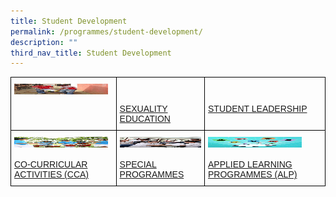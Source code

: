 ```yaml
---
title: Student Development
permalink: /programmes/student-development/
description: ""
third_nav_title: Student Development
---
```

<style type="text/css">
.tg  {border-collapse:collapse;border-spacing:0;}
.tg td{border-color:black;border-style:solid;border-width:1px;font-family:Arial, sans-serif;font-size:14px;
  overflow:hidden;padding:10px 5px;word-break:normal;}
.tg th{border-color:black;border-style:solid;border-width:1px;font-family:Arial, sans-serif;font-size:14px;
  font-weight:normal;overflow:hidden;padding:10px 5px;word-break:normal;}
.tg .tg-0lax{text-align:left;vertical-align:top}
</style>
<table class="tg">
<thead>
  <tr>
    <th class="tg-0lax">
<a href="/programmes/student-development/character-and-citizenship-education-cce/" target="_blank" rel="noopener noreferrer">
<img src="/images/CCE-SQUAREPIC.jpeg" alt="CHARACTER & CITIZENSHIP EDUCATION (CCE)" width="150" height="17">
<br><br>
</a><br></th>
    <th class="tg-0lax"><img src="/images/SexED-squarepic.jpeg" alt="SEXUALITY EDUCATION" width="90px" height="0px"><br><br><a href="/programmes/student-development/sexuality-education/" target="_blank" rel="noopener noreferrer">SEXUALITY EDUCATION</a><br></th>
    <th class="tg-0lax"><img src="/images/SL-squarepic.jpeg" alt="STUDENT LEADERSHIP" width="90px" height="0px"><br><br><a href="/programmes/student-development/student-leadership/" target="_blank" rel="noopener noreferrer">STUDENT LEADERSHIP</a><br></th>
  </tr>
</thead>
<tbody>
  <tr>
    <td class="tg-0lax"><img src="/images/cca-squarepic.jpeg" alt="CO-CURRICULAR ACTIVITIES (CCA)" width="150" height="17"><br><br><a href="/programmes/student-development/co-curricular-activities/" target="_blank" rel="noopener noreferrer">CO-CURRICULAR ACTIVITIES (CCA)</a><br></td>
    <td class="tg-0lax"><img src="/images/Special_Programme-squaarepic.jpeg" alt="SPECIAL PROGRAMMES" width="150" height="17"><br><br><a href="/programmes/student-development/special-programmes/" target="_blank" rel="noopener noreferrer">SPECIAL PROGRAMMES</a></td>
    <td class="tg-0lax"><img src="/images/ALP-squarepic.jpeg" alt="APPLIED LEARNING PROGRAMMES (ALP)" width="150" height="17"><br><br><a href="/programmes/student-development/applied-learning-programmes-alp/" target="_blank" rel="noopener noreferrer">APPLIED LEARNING PROGRAMMES (ALP)</a></td>
  </tr>
</tbody>
</table>